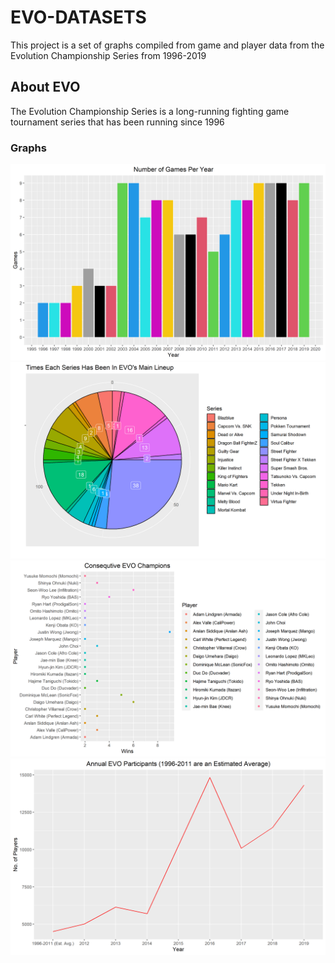 # EVO-DATASETS
This project is a set of graphs compiled from game and player data from the Evolution Championship Series from 1996-2019

## About EVO
The Evolution Championship Series is a long-running fighting game tournament series that has been running since 1996

### Graphs
![Fig#1](/images/EVOBarPlot.png)
![Fig#2](/images/EVOPieChart.png)
![Fig#3](/images/EVOScatterPlot.png)
![Fig#4](/images/EVOLinePlot.png)
